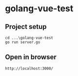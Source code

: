# golang-vue-test

## Project setup
```
cd ...\golang-vue-test
go run server.go
```

## Open in browser 
```
http://localhost:3000/
```
